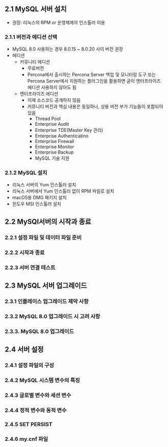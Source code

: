 ## 2.1 MySQL 서버 설치
- 권장: 리눅스의 RPM or 운영체제의 인스톨러 이용

### 2.1.1 버전과 에디션 선택
- MySQL 8.0 사용하는 경우 8.0.15 ~ 8.0.20 사이 버전 권장 
- 에디션
    - 커뮤니티 에디션
        - 무료버전
        - Percona에서 출시하는 Percona Server 백업 및 모니터링 도구 또는 Percona Server에서 지원하는 플러그인을 활용하면 굳이 엔터프라이즈 에디션 사용하지 않아도 됨
    - 엔터프라이즈 에디션
        - 이제 소스코드 공개하지 않음
        - 커뮤니티 버전과 핵심 내용은 동일하나, 상용 버전 부가 기능들이 포함되어 있음
            - Thread Pool
            - Enterprise Audit
            - Enterprise TDE(Master Key 관리)
            - Enterprise Authenticatino
            - Enterprise Firewall
            - Enterprise Monitor
            - Enterprise Backup
            - MySQL 기술 지원
### 2.1.2 MySQL 설치
- 리눅스 서버의 Yum 인스톨러 설치
- 리눅스 서버에서 Yum 인스톨러 없이 RPM 파일로 설치
- macOS용 DMG 패키지 설치
- 윈도우 MSI 인스톨러 설치

## 2.2 MySQl서버의 시작과 종료

### 2.2.1 설정 파일 및 데이터 파일 준비
### 2.2.2 시작과 종료
### 2.2.3 서버 연결 테스트

## 2.3 MySQL 서버 업그레이드
### 2.3.1 인플레이스 업그레이드 제약 사항
### 2.3.2 MySQL 8.0 업그레이드 시 고려 사항
### 2.3.3. MySQL 8.0 업그레이드
## 2.4 서버 설정
### 2.4.1 설정 파일의 구성
### 2.4.2 MySQL 시스템 변수의 특징
### 2.4.3 글로벌 변수와 세션 변수
### 2.4.4 정적 변수와 동적 변수
### 2.4.5 SET PERSIST
### 2.4.6 my.cnf 파일
